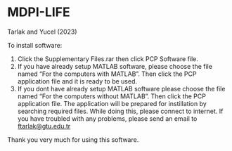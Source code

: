 # MDPI-LIFE
Tarlak and Yucel (2023)

To install software:

1. Click the Supplementary Files.rar then click PCP Software file.
2.  If you have already setup MATLAB software, please choose the file named “For the computers with MATLAB”. Then click the PCP application file and it is ready to be used.
3. If you dont have already setup MATLAB software please choose the file named “For the computers without MATLAB”. Then click the PCP application file. The application will be prepared for instillation by searching required files. While doing this, please connect to internet.
If you have troubled with any problems, please send an email to ftarlak@gtu.edu.tr

Thank you very much for using this software. 

